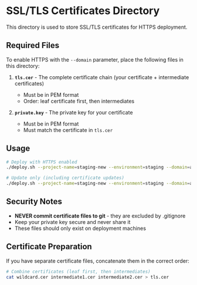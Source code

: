 # SSL/TLS Certificates Directory

This directory is used to store SSL/TLS certificates for HTTPS deployment.

## Required Files

To enable HTTPS with the `--domain` parameter, place the following files in this directory:

1. **`tls.cer`** - The complete certificate chain (your certificate + intermediate certificates)
   - Must be in PEM format
   - Order: leaf certificate first, then intermediates
   
2. **`private.key`** - The private key for your certificate
   - Must be in PEM format
   - Must match the certificate in `tls.cer`

## Usage

```bash
# Deploy with HTTPS enabled
./deploy.sh --project-name=staging-new --environment=staging --domain=app.messecaller.ai

# Update only (including certificate updates)
./deploy.sh --project-name=staging-new --environment=staging --domain=app.messecaller.ai --update-only
```

## Security Notes

- **NEVER commit certificate files to git** - they are excluded by .gitignore
- Keep your private key secure and never share it
- These files should only exist on deployment machines

## Certificate Preparation

If you have separate certificate files, concatenate them in the correct order:

```bash
# Combine certificates (leaf first, then intermediates)
cat wildcard.cer intermediate1.cer intermediate2.cer > tls.cer
``` 